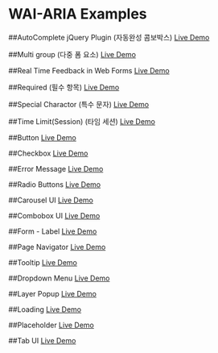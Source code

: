 WAI-ARIA Examples
======================

##AutoComplete jQuery Plugin (자동완성 콤보박스)
[Live Demo](http://nia.github.io/autocomplete/index.html)

##Multi group (다중 폼 요소)
[Live Demo](https://nia.github.io/multi-group/index.html)

##Real Time Feedback in Web Forms
[Live Demo](https://nia.github.io/realtime-feedback/index.html)

##Required (필수 항목)
[Live Demo](https://nia.github.io/required/index.html)

##Special Charactor (특수 문자)
[Live Demo](https://nia.github.io/special-charactor/index.html)

##Time Limit(Session) (타임 세션)
[Live Demo](https://nia.github.io/time-limit/index.html)

##Button
[Live Demo](https://nia.github.io/button/index.html)

##Checkbox
[Live Demo](https://nia.github.io/checkbox/index.html)

##Error Message
[Live Demo](https://nia.github.io/error-message/index.html)

##Radio Buttons
[Live Demo](https://nia.github.io/radio-button/index.html)

##Carousel UI
[Live Demo](https://nia.github.io/carousel/index.html)

##Combobox UI
[Live Demo](https://nia.github.io/combobox/index.html)

##Form - Label
[Live Demo](https://nia.github.io/form-label/index.html)

##Page Navigator
[Live Demo](https://nia.github.io/page-navigator/index.html)

##Tooltip
[Live Demo](https://nia.github.io/tooltip/index.html)

##Dropdown Menu
[Live Demo](https://nia.github.io/dropdown-menu/index.html)

##Layer Popup
[Live Demo](https://nia.github.io/layer-popup/index.html)

##Loading
[Live Demo](https://nia.github.io/loading/index.html)

##Placeholder
[Live Demo](https://nia.github.io/placeholder/index.html)

##Tab UI
[Live Demo](https://nia.github.io/tab-ui/index.html)